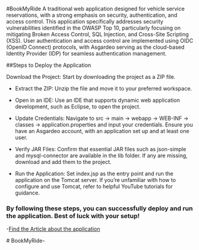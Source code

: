 
#BookMyRide
A traditional web application designed for vehicle service reservations, with a strong emphasis on security, authentication, and access control. 
This application specifically addresses security vulnerabilities identified in the OWASP Top 10, particularly focusing on mitigating Broken Access Control, SQL Injection, and Cross-Site Scripting (XSS).
User authentication and access control are implemented using OIDC (OpenID Connect) protocols, with Asgardeo serving as the cloud-based Identity Provider (IDP) for seamless authentication management.

##Steps to Deploy the Application

Download the Project: Start by downloading the project as a ZIP file.

- Extract the ZIP: Unzip the file and move it to your preferred workspace.

- Open in an IDE: Use an IDE that supports dynamic web application development, such as Eclipse, to open the project.

- Update Credentials: Navigate to src -> main -> webapp -> WEB-INF -> classes -> application.properties and input your credentials. Ensure you have an Asgardeo account, with an application set up and at least one user.

- Verify JAR Files: Confirm that essential JAR files such as json-simple and mysql-connector are available in the lib folder. If any are missing, download and add them to the project.

- Run the Application: Set index.jsp as the entry point and run the application on the Tomcat server. If you’re unfamiliar with how to configure and use Tomcat, refer to helpful YouTube tutorials for guidance.


### By following these steps, you can successfully deploy and run the application. Best of luck with your setup!

 -[Find the Article about the application](https://medium.com/@supuniab1/developing-a-secure-vehicle-service-reservation-application-my-journey-with-bookmyride-df28b027d5c3)



#   B o o k M y R i d e - 
 
 
